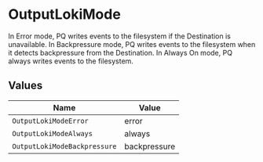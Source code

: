 # OutputLokiMode

In Error mode, PQ writes events to the filesystem if the Destination is unavailable. In Backpressure mode, PQ writes events to the filesystem when it detects backpressure from the Destination. In Always On mode, PQ always writes events to the filesystem.


## Values

| Name                         | Value                        |
| ---------------------------- | ---------------------------- |
| `OutputLokiModeError`        | error                        |
| `OutputLokiModeAlways`       | always                       |
| `OutputLokiModeBackpressure` | backpressure                 |